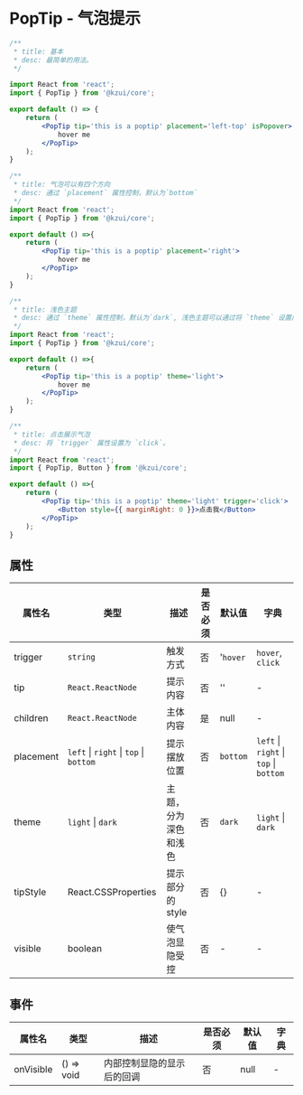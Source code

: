 # PopTip - 气泡提示


```jsx
/**
 * title: 基本
 * desc: 最简单的用法。
 */

import React from 'react';
import { PopTip } from '@kzui/core';

export default () => { 
    return (
        <PopTip tip='this is a poptip' placement='left-top' isPopover>
            hover me
        </PopTip>
    );
}
```

```jsx
/**
 * title: 气泡可以有四个方向
 * desc: 通过 `placement` 属性控制，默认为`bottom`
 */
import React from 'react';
import { PopTip } from '@kzui/core';

export default () =>{ 
    return (
        <PopTip tip='this is a poptip' placement='right'>
            hover me
        </PopTip>
    );
}
```


```jsx
/**
 * title: 浅色主题
 * desc: 通过 `theme` 属性控制，默认为`dark`, 浅色主题可以通过将 `theme` 设置成 `light`。
 */
import React from 'react';
import { PopTip } from '@kzui/core';

export default () =>{ 
    return (
        <PopTip tip='this is a poptip' theme='light'>
            hover me
        </PopTip>
    );
}
```

```jsx
/**
 * title: 点击展示气泡
 * desc: 将 `trigger` 属性设置为 `click`。
 */
import React from 'react';
import { PopTip, Button } from '@kzui/core';

export default () =>{ 
    return (
        <PopTip tip='this is a poptip' theme='light' trigger='click'>
            <Button style={{ marginRight: 0 }}>点击我</Button>
        </PopTip>
    );
}
```




## 属性

属性名 | 类型 | 描述 | 是否必须 | 默认值 | 字典 |  
------- | ------- | ------- | ------- | ------- | ------- |
trigger | `string` | 触发方式 | 否 | '`hover` | `hover`, `click`|
tip | `React.ReactNode` | 提示内容 | 否 | '' | - |
children | `React.ReactNode` | 主体内容 | 是 | null | - |
placement | `left` \| `right` \| `top` \| `bottom` | 提示摆放位置  | 否 | `bottom` | `left` \| `right` \| `top` \| `bottom` |
theme | `light` \| `dark` | 主题，分为深色和浅色 | 否 | `dark` | `light` \| `dark` |
tipStyle | React.CSSProperties | 提示部分的 style | 否 | {} | - |
visible | boolean | 使气泡显隐受控 | 否 | - | - |

## 事件

属性名 | 类型 | 描述 | 是否必须 | 默认值 | 字典 |  
------- | ------- | ------- | ------- | ------- | ------- |
onVisible | () => void  | 内部控制显隐的显示后的回调 | 否 | null | - |
